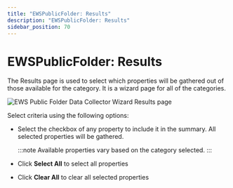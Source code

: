 ```yaml
---
title: "EWSPublicFolder: Results"
description: "EWSPublicFolder: Results"
sidebar_position: 70
---
```


# EWSPublicFolder: Results

The Results page is used to select which properties will be gathered out of those available for the
category. It is a wizard page for all of the categories.

![EWS Public Folder Data Collector Wizard Results page](/img/product_docs/accessanalyzer/12.0/admin/datacollector/ewspublicfolder/results.webp)

Select criteria using the following options:

- Select the checkbox of any property to include it in the summary. All selected properties will be
  gathered.

    :::note
    Available properties vary based on the category selected.
    :::


- Click **Select All** to select all properties
- Click **Clear All** to clear all selected properties
